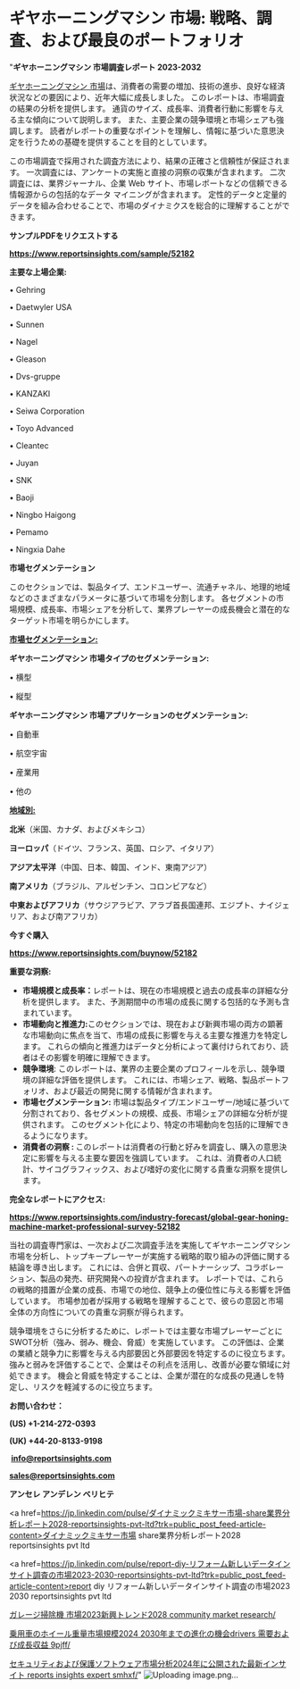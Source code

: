 # ギヤホーニングマシン 市場: 戦略、調査、および最良のポートフォリオ

"<strong>ギヤホーニングマシン 市場調査レポート 2023-2032</strong>

<a href=https://www.reportsinsights.com/sample/52182>ギヤホーニングマシン 市場</a>は、消費者の需要の増加、技術の進歩、良好な経済状況などの要因により、近年大幅に成長しました。 このレポートは、市場調査の結果の分析を提供します。 通貨のサイズ、成長率、消費者行動に影響を与える主な傾向について説明します。 また、主要企業の競争環境と市場シェアも強調します。 読者がレポートの重要なポイントを理解し、情報に基づいた意思決定を行うための基礎を提供することを目的としています。

この市場調査で採用された調査方法により、結果の正確さと信頼性が保証されます。 一次調査には、アンケートの実施と直接の洞察の収集が含まれます。 二次調査には、業界ジャーナル、企業 Web サイト、市場レポートなどの信頼できる情報源からの包括的なデータ マイニングが含まれます。 定性的データと定量的データを組み合わせることで、市場のダイナミクスを総合的に理解することができます。

<strong><b>サンプルPDFをリクエストする</b></strong>

<a href=https://www.reportsinsights.com/sample/52182><strong><u>https://www.reportsinsights.com/sample/52182</u></strong></a>

<strong>主要な上場企業:</strong>

• Gehring

• Daetwyler USA

• Sunnen

• Nagel

• Gleason

• Dvs-gruppe

• KANZAKI

• Seiwa Corporation

• Toyo Advanced

• Cleantec

• Juyan

• SNK

• Baoji

• Ningbo Haigong

• Pemamo

• Ningxia Dahe

<strong>市場セグメンテーション</strong>

このセクションでは、製品タイプ、エンドユーザー、流通チャネル、地理的地域などのさまざまなパラメータに基づいて市場を分割します。 各セグメントの市場規模、成長率、市場シェアを分析して、業界プレーヤーの成長機会と潜在的なターゲット市場を明らかにします。

<strong><u>市場セグメンテーション</u></strong><strong><u>:</u></strong>

<strong>ギヤホーニングマシン 市場タイプのセグメンテーション:</strong>

• 横型

• 縦型

<strong>ギヤホーニングマシン 市場アプリケーションのセグメンテーション:</strong>

• 自動車

• 航空宇宙

• 産業用

• 他の

<strong><u>地域別</u></strong><strong><u>:</u></strong>

<strong>北米</strong>（米国、カナダ、およびメキシコ）

<strong>ヨーロッパ</strong>（ドイツ、フランス、英国、ロシア、イタリア）

<strong>アジア太平洋</strong>（中国、日本、韓国、インド、東南アジア）

<strong>南アメリカ</strong>（ブラジル、アルゼンチン、コロンビアなど）

<strong>中東およびアフリカ</strong>（サウジアラビア、アラブ首長国連邦、エジプト、ナイジェリア、および南アフリカ）

<strong>今すぐ購入</strong>

<a href=https://www.reportsinsights.com/buynow/52182><strong><u>https://www.reportsinsights.com/buynow/52182</u></strong></a>

<strong>重要な洞察:</strong>
<ul>
  <li><strong>市場規模と成長率：</strong>レポートは、現在の市場規模と過去の成長率の詳細な分析を提供します。 また、予測期間中の市場の成長に関する包括的な予測も含まれています。</li>
  <li><strong>市場動向と推進力:</strong>このセクションでは、現在および新興市場の両方の顕著な市場動向に焦点を当て、市場の成長に影響を与える主要な推進力を特定します。 これらの傾向と推進力はデータと分析によって裏付けられており、読者はその影響を明確に理解できます。</li>
  <li><strong>競争環境</strong>: このレポートは、業界の主要企業のプロフィールを示し、競争環境の詳細な評価を提供します。 これには、市場シェア、戦略、製品ポートフォリオ、および最近の開発に関する情報が含まれます。</li>
  <li><strong>市場セグメンテーション: </strong>市場は製品タイプ/エンドユーザー/地域に基づいて分割されており、各セグメントの規模、成長、市場シェアの詳細な分析が提供されます。 このセグメント化により、特定の市場動向を包括的に理解できるようになります。</li>
  <li><strong>消費者の洞察 : </strong>このレポートは消費者の行動と好みを調査し、購入の意思決定に影響を与える主要な要因を強調しています。 これは、消費者の人口統計、サイコグラフィックス、および嗜好の変化に関する貴重な洞察を提供します。</li>
</ul>
<strong>完全なレポートにアクセス:</strong>

<a href=https://www.reportsinsights.com/industry-forecast/global-gear-honing-machine-market-professional-survey-52182><strong><u><b>https://www.reportsinsights.com/industry-forecast/global-gear-honing-machine-market-professional-survey-52182</b></u></strong></a>

当社の調査専門家は、一次および二次調査手法を実施してギヤホーニングマシン市場を分析し、トップキープレーヤーが実施する戦略的取り組みの評価に関する結論を導き出します。 これには、合併と買収、パートナーシップ、コラボレーション、製品の発売、研究開発への投資が含まれます。 レポートでは、これらの戦略的措置が企業の成長、市場での地位、競争上の優位性に与える影響を評価しています。 市場参加者が採用する戦略を理解することで、彼らの意図と市場全体の方向性についての貴重な洞察が得られます。

競争環境をさらに分析するために、レポートでは主要な市場プレーヤーごとにSWOT分析（強み、弱み、機会、脅威）を実施しています。 この評価は、企業の業績と競争力に影響を与える内部要因と外部要因を特定するのに役立ちます。 強みと弱みを評価することで、企業はその利点を活用し、改善が必要な領域に対処できます。 機会と脅威を特定することは、企業が潜在的な成長の見通しを特定し、リスクを軽減するのに役立ちます。

<strong>お問い合わせ：</strong>

<strong>(US) +1-214-272-0393</strong>

<strong>(UK) +44-20-8133-9198</strong>

<strong> </strong><a href=info@reportsinsights.com><strong><u>info@reportsinsights.com</u></strong></a>

<a href=sales@reportsinsights.com><strong><u>sales@reportsinsights.com</u></strong></a>

<strong>アンセレ アンデレン ベリヒテ</strong>

<a href=https://jp.linkedin.com/pulse/ダイナミックミキサー市場-share業界分析レポート2028-reportsinsights-pvt-ltd?trk=public_post_feed-article-content>ダイナミックミキサー市場 share業界分析レポート2028 reportsinsights pvt ltd</a>

<a href=https://jp.linkedin.com/pulse/report-diy-リフォーム新しいデータインサイト調査の市場2023-2030-reportsinsights-pvt-ltd?trk=public_post_feed-article-content>report diy リフォーム新しいデータインサイト調査の市場2023 2030 reportsinsights pvt ltd</a>

<a href=https://www.linkedin.com/pulse/ガレージ掃除機-市場2023新興トレンド2028-community-market-research/>ガレージ掃除機 市場2023新興トレンド2028 community market research/</a>

<a href=https://www.linkedin.com/pulse/乗用車のホイール重量市場規模2024-2030年までの進化の機会drivers-需要および成長収益-9pjff/>乗用車のホイール重量市場規模2024 2030年までの進化の機会drivers 需要および成長収益 9pjff/</a>

<a href=https://www.linkedin.com/pulse/セキュリティおよび保護ソフトウェア市場分析2024年に公開された最新インサイト-reports-insights-expert-smhxf/>セキュリティおよび保護ソフトウェア市場分析2024年に公開された最新インサイト reports insights expert smhxf/</a>"
![Uploading image.png…]()
